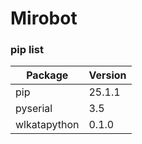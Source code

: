# Mirobot

### pip list
|Package|Version|
|-----------|-----|
|pip|25.1.1|
|pyserial|3.5|
|wlkatapython|0.1.0|